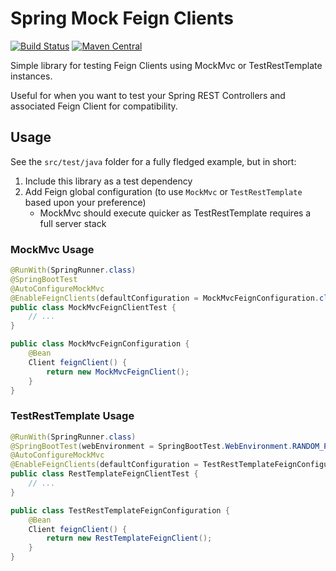 # Spring Mock Feign Clients

[![Build Status](https://travis-ci.org/chriswhite199/spring-mockmvc-feignclient.svg?branch=master)](https://travis-ci.org/chriswhite199/spring-mockmvc-feignclient)
[![Maven Central](https://img.shields.io/maven-central/v/com.github.chriswhite199/feign-mock-mvc-test.svg?label=Maven%20Central)](https://search.maven.org/search?q=g:%22com.github.chriswhite199%22%20AND%20a:%22feign-mock-mvc-test%22)

Simple library for testing Feign Clients using MockMvc or TestRestTemplate instances.

Useful for when you want to test your Spring REST Controllers and associated Feign Client for compatibility.

## Usage

See the `src/test/java` folder for a fully fledged example, but in short:

1. Include this library as a test dependency
1. Add Feign global configuration (to use `MockMvc` or `TestRestTemplate` based upon your preference)
    * MockMvc should execute quicker as TestRestTemplate requires a full server stack

### MockMvc Usage
```java
@RunWith(SpringRunner.class)
@SpringBootTest
@AutoConfigureMockMvc
@EnableFeignClients(defaultConfiguration = MockMvcFeignConfiguration.class)
public class MockMvcFeignClientTest {
    // ...
}

public class MockMvcFeignConfiguration {
    @Bean
    Client feignClient() {
        return new MockMvcFeignClient();
    }
}
```

### TestRestTemplate Usage
```java
@RunWith(SpringRunner.class)
@SpringBootTest(webEnvironment = SpringBootTest.WebEnvironment.RANDOM_PORT)
@AutoConfigureMockMvc
@EnableFeignClients(defaultConfiguration = TestRestTemplateFeignConfiguration.class)
public class RestTemplateFeignClientTest {
    // ...
}

public class TestRestTemplateFeignConfiguration {
    @Bean
    Client feignClient() {
        return new RestTemplateFeignClient();
    }
}
```
